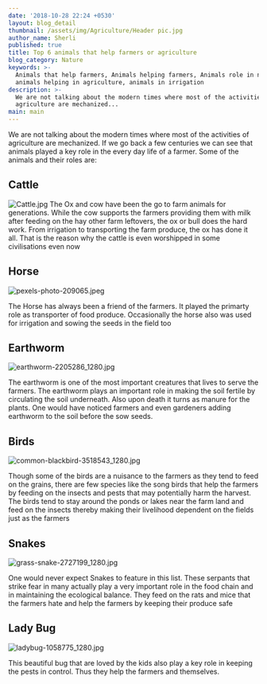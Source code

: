 ```yaml
---
date: '2018-10-28 22:24 +0530'
layout: blog_detail
thumbnail: /assets/img/Agriculture/Header pic.jpg
author_name: Sherli
published: true
title: Top 6 animals that help farmers or agriculture
blog_category: Nature
keywords: >-
  Animals that help farmers, Animals helping farmers, Animals role in nature,
  animals helping in agriculture, animals in irrigation
description: >-
  We are not talking about the modern times where most of the activities of
  agriculture are mechanized...
main: main
---
```


We are not talking about the modern times where most of the activities of agriculture are mechanized. If we go back a few centuries we can see that animals played a key role in the every day life of a farmer. Some of the animals and their roles are:

## Cattle

![Cattle.jpg]({{site.baseurl}}/assets/img/Agriculture/Cattle.jpg)
The Ox and cow have been the go to farm animals for generations. While the cow supports the farmers providing them with milk after feeding on the hay other farm leftovers, the ox or bull does the hard work. From irrigation to transporting the farm produce, the ox has done it all. That is the reason why the cattle is even worshipped in some civilisations even now

## Horse

![pexels-photo-209065.jpeg]({{site.baseurl}}/assets/img/Agriculture/pexels-photo-209065.jpeg)

The Horse has always been a friend of the farmers. It played the primarty role as transporter of food produce. Occasionally the horse also was used for irrigation and sowing the seeds in the field too

## Earthworm

![earthworm-2205286_1280.jpg]({{site.baseurl}}/assets/img/Agriculture/earthworm-2205286_1280.jpg)

The earthworm is one of the most important creatures that lives to serve the farmers. The earthworm plays an important role in making the soil fertile by circulating the soil underneath. Also upon death it turns as manure for the plants. One would have noticed farmers and even gardeners adding earthworm to the soil before the sow seeds.

## Birds

![common-blackbird-3518543_1280.jpg]({{site.baseurl}}/assets/img/Agriculture/common-blackbird-3518543_1280.jpg)

Though some of the birds are a nuisance to the farmers as they tend to feed on the grains, there are few species like the song birds that help the farmers by feeding on the insects and pests that may potentially harm the harvest. The birds tend to stay around the ponds or lakes near the farm land and feed on the insects thereby making their livelihood dependent on the fields just as the farmers

## Snakes

![grass-snake-2727199_1280.jpg]({{site.baseurl}}/assets/img/Agriculture/grass-snake-2727199_1280.jpg)

One would never expect Snakes to feature in this list. These serpants that strike fear in many actually play a very important role in the food chain and in maintaining the ecological balance. They feed on the rats and mice that the farmers hate and help the farmers by keeping their produce safe

## Lady Bug

![ladybug-1058775_1280.jpg]({{site.baseurl}}/assets/img/Agriculture/ladybug-1058775_1280.jpg)

This beautiful bug that are loved by the kids also play a key role in keeping the pests in control. Thus they help the farmers and themselves.
